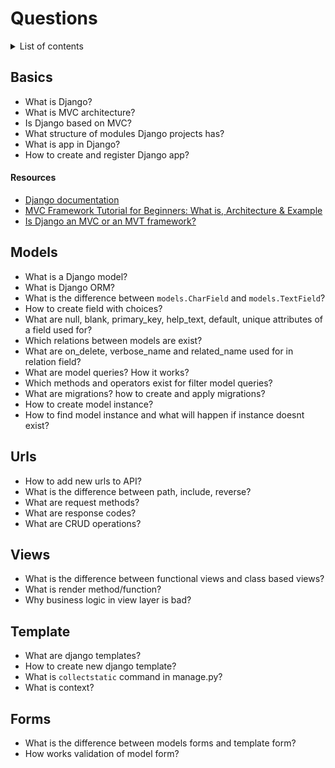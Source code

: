 # Questions

<details>
<summary>List of contents</summary>

- [Basics](#basics)
- [Models](#models)
- [Urls](#urls)
- [Views](#views)
- [Template](#template)
- [Forms](#forms)

</details>

## Basics
- What is Django?
- What is MVC architecture?
- Is Django based on MVC?
- What structure of modules Django projects has?
- What is app in Django? 
- How to create and register Django app?

#### Resources
- [Django documentation](https://docs.djangoproject.com/en/4.1/)
- [MVC Framework Tutorial for Beginners: What is, Architecture & Example](https://www.guru99.com/mvc-tutorial.html)
- [Is Django an MVC or an MVT framework?](https://www.quora.com/Is-Django-an-MVC-or-an-MVT-framework)


## Models
- What is a Django model?
- What is Django ORM?
- What is the difference between `models.CharField` and `models.TextField`?
- How to create field with choices?
- What are null, blank, primary_key, help_text, default, unique attributes of a field used for?
- Which relations between models are exist?
- What are on_delete, verbose_name and related_name used for in relation field?
- What are model queries? How it works? 
- Which methods and operators exist for filter model queries?
- What are migrations? how to create and apply migrations?
- How to create model instance? 
- How to find model instance and what will happen if instance doesnt exist?

## Urls
- How to add new urls to API?
- What is the difference between path, include, reverse?
- What are request methods?
- What are response codes?
- What are CRUD operations?

## Views
- What is the difference between functional views and class based views?
- What is render method/function?
- Why business logic in view layer is bad?

## Template
- What are django templates?
- How to create new django template?
- What is `collectstatic` command in manage.py?
- What is context?

## Forms
- What is the difference between models forms and template form?
- How works validation of model form?
